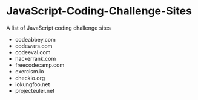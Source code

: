 # JavaScript-Coding-Challenge-Sites

A list of JavaScript coding challenge sites

* codeabbey.com 
* codewars.com 
* codeeval.com 
* hackerrank.com 
* freecodecamp.com 
* exercism.io 
* checkio.org
* iokungfoo.net
* projecteuler.net

